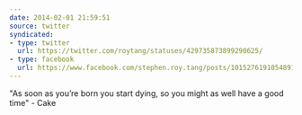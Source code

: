 ```yaml
---
date: 2014-02-01 21:59:51
source: twitter
syndicated:
- type: twitter
  url: https://twitter.com/roytang/statuses/429735873899290625/
- type: facebook
  url: https://www.facebook.com/stephen.roy.tang/posts/10152761910548912
---
```


"As soon as you’re born you start dying, so you might as well have a good time" - Cake